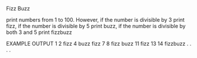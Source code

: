 Fizz Buzz

print numbers from 1 to 100. However, if the number is divisible by 3 print fizz, if the number is divisible by 5 print buzz, if the number is divisible by both 3 and 5 print fizzbuzz

EXAMPLE OUTPUT
1
2
fizz
4
buzz
fizz
7
8
fizz
buzz
11
fizz
13
14
fizzbuzz
.
.
.
.